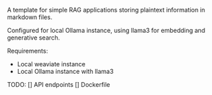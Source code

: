 A template for simple RAG applications storing plaintext information in markdown files.

Configured for local Ollama instance, using llama3 for embedding and generative search.

Requirements:
- Local weaviate instance
- Local Ollama instance with llama3

TODO:
[] API endpoints
[] Dockerfile